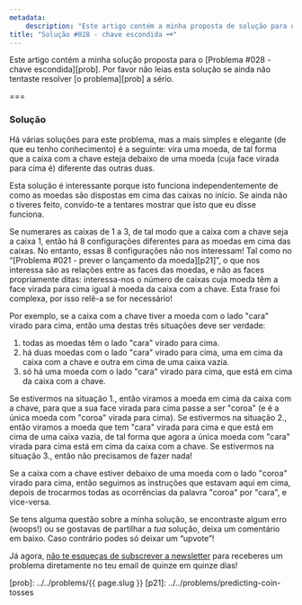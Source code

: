 ```yaml
---
metadata:
    description: "Este artigo contém a minha proposta de solução para o problema #028 deste blogue."
title: "Solução #028 - chave escondida 🗝️"
---
```


Este artigo contém a minha solução proposta para o [Problema #028 - chave escondida][prob]. Por favor não leias esta solução se ainda não tentaste resolver [o problema][prob] a sério.

===

### Solução

Há várias soluções para este problema, mas a mais simples e elegante
(de que eu tenho conhecimento) é a seguinte:
vira uma moeda, de tal forma que a caixa com a chave esteja debaixo
de uma moeda (cuja face virada para cima é) diferente das outras duas.

Esta solução é interessante porque isto funciona independentemente
de como as moedas são dispostas em cima das caixas no início.
Se ainda não o tiveres feito, convido-te a tentares mostrar que isto
que eu disse funciona.

Se numerares as caixas de $1$ a $3$, de tal modo que a caixa com
a chave seja a caixa $1$, então há $8$ configurações diferentes
para as moedas em cima das caixas.
No entanto, essas $8$ configurações não nos interessam!
Tal como no “[Problema #021 - prever o lançamento da moeda][p21]”,
o que nos interessa são as relações entre as faces das moedas, e não
as faces propriamente ditas:
interessa-nos o número de caixas cuja moeda têm a face virada para
cima igual à moeda da caixa com a chave.
Esta frase foi complexa, por isso relê-a se for necessário!

Por exemplo, se a caixa com a chave tiver a moeda com o lado "cara"
virado para cima, então uma destas três situações deve ser verdade:

 1. todas as moedas têm o lado "cara" virado para cima.
 2. há duas moedas com o lado "cara" virado para cima, uma em cima
da caixa com a chave e outra em cima de uma caixa vazia.
 3. só há uma moeda com o lado "cara" virado para cima, que está
em cima da caixa com a chave.

Se estivermos na situação 1., então viramos a moeda em cima da caixa
com a chave, para que a sua face virada para cima passe a ser
"coroa" (e é a única moeda com "coroa" virada para cima).
Se estivermos na situação 2., então viramos a moeda que tem "cara"
virada para cima e que está em cima de uma caixa vazia, de tal forma
que agora a única moeda com "cara" virada para cima está em cima da
caixa com a chave.
Se estivermos na situação 3., então não precisamos de fazer nada!

Se a caixa com a chave estiver debaixo de uma moeda com o lado
"coroa" virado para cima, então seguimos as instruções que estavam
aqui em cima, depois de trocarmos todas as ocorrências da palavra
"coroa" por "cara", e vice-versa.

Se tens alguma questão sobre a minha solução, se encontraste algum erro (woops!) ou se gostavas de partilhar a *tua* solução, deixa um comentário em baixo.
Caso contrário podes só deixar um “upvote”!

Já agora, [não te esqueças de subscrever a newsletter][subscribe] para receberes
um problema diretamente no teu email de quinze em quinze dias!

[subscribe]: https://mathspp.com/subscribe
[prob]: ../../problems/{{ page.slug }}
[p21]: ../../problems/predicting-coin-tosses
